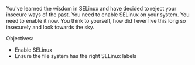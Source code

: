 

You've learned the wisdom in SELinux and have decided to reject your insecure
ways of the past. You need to enable SELinux on your system. You need to
enable it now. You think to yourself, how did I ever live this long so
insecurely and look towards the sky.

Objectives:

  * Enable SELinux
  * Ensure the file system has the right SELinux labels


